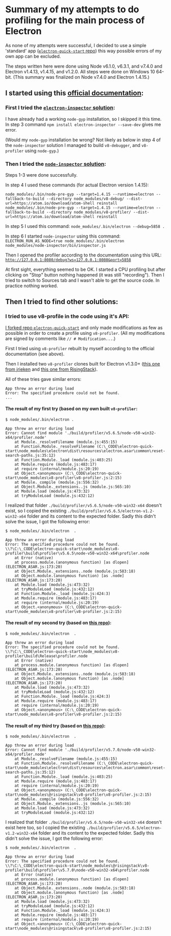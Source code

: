 # Summary of my attempts to do profiling for the main process of Electron

As none of my attempts were successful, I decided to use a simple 'standard' app ([`electron-quick-start` repo](https://github.com/electron/electron-quick-start)) this way possible errors of my own app can be excluded.

The steps written here were done using Node v6.1.0, v6.3.1, and v7.4.0 and Electron v1.4.13, v1.4.15, and v1.2.0. All steps were done on Windows 10 64-bit. (This summary was finalized on Node v7.4.0 and Electron 1.4.15.)

## I started using this [official documentation](http://electron.atom.io/docs/tutorial/debugging-main-process-node-inspector/):

### First I tried the [`electron-inspector` solution](http://electron.atom.io/docs/tutorial/debugging-main-process-node-inspector/#use-electron-inspector-for-debugging):
I have already had a working `node-gyp` installation, so I skipped it this time.
In step 3 command `npm install electron-inspector --save-dev` gives me error.

(Would my `node-gyp` installation be wrong? Not likely as below in step 4 of the `node-inspector` solution I managed to build `v8-debugger`, and `v8-profiler` using `node-gyp`.)

### Then I tried the [`node-inspector` solution](http://electron.atom.io/docs/tutorial/debugging-main-process-node-inspector/#use-node-inspector-for-debugging):
Steps 1-3 were done successfully.

In step 4 I used these commands (for actual Electron version 1.4.15):
```
node_modules/.bin/node-pre-gyp --target=1.4.15 --runtime=electron --fallback-to-build --directory node_modules/v8-debug/ --dist-url=https://atom.io/download/atom-shell reinstall
node_modules/.bin/node-pre-gyp --target=1.4.15 --runtime=electron --fallback-to-build --directory node_modules/v8-profiler/ --dist-url=https://atom.io/download/atom-shell reinstall
```

In step 5 I used this command: `node_modules/.bin/electron --debug=5858 .`

In step 6 I started `node-inspector` using this command: `ELECTRON_RUN_AS_NODE=true node_modules/.bin/electron node_modules/node-inspector/bin/inspector.js`

Then I opened the profiler according to the documentation using this URL: [`http://127.0.0.1:8080/debug?ws=127.0.0.1:8080&port=5858`](http://127.0.0.1:8080/debug?ws=127.0.0.1:8080&port=5858)

At first sight, everything seemed to be OK. I started a CPU profiling but after clicking on "Stop" button nothing happened (it was still "recording"). Then I tried to switch to Sources tab and I wasn't able to get the source code. In practice nothing worked.

## Then I tried to find other solutions:

### I tried to use v8-profile in the code using it's API:
[I forked repo `electron-quick-start`](https://github.com/szabof-JS/electron-quick-start) and only made modifications as few as possible in order to create a profile using `v8-profiler`. (All my modifications are signed by comments like `// # Modification...`.)

First I tried using `v8-profiler` rebuilt by myself according to the official documentation (see above).

Then I installed two `v8-profiler` clones built for Electron v1.3.0+ ([this one from jrieken](https://github.com/jrieken/v8-profiler/tree/fixRequireCall) and [this one from RisingStack](https://github.com/RisingStack/v8-profiler)).

All of these tries gave similar errors:
```
App threw an error during load
Error: The specified procedure could not be found.
...
```

#### The result of my first try (based on my own built `v8-profiler`:
```
$ node_modules/.bin/electron .

App threw an error during load
Error: Cannot find module './build/profiler/v5.6.5/node-v50-win32-x64/profiler.node'
    at Module._resolveFilename (module.js:455:15)
    at Function.Module._resolveFilename (C:\_CODE\electron-quick-start\node_modules\electron\dist\resources\electron.asar\common\reset-search-paths.js:35:12)
    at Function.Module._load (module.js:403:25)
    at Module.require (module.js:483:17)
    at require (internal/module.js:20:19)
    at Object.<anonymous> (C:\_CODE\electron-quick-start\node_modules\v8-profiler\v8-profiler.js:2:15)
    at Module._compile (module.js:556:32)
    at Object.Module._extensions..js (module.js:565:10)
    at Module.load (module.js:473:32)
    at tryModuleLoad (module.js:432:12)

```
I realized that folder `./build/profiler/v5.6.5/node-v50-win32-x64` doesn't exist, so I copied the existing `./build/profiler/v5.6.5/electron-v1.2-win32-x64` folder and its content to the expected folder. Sadly this didn't solve the issue, I got the following error:
```
$ node_modules/.bin/electron  .

App threw an error during load
Error: The specified procedure could not be found.
\\?\C:\_CODE\electron-quick-start\node_modules\v8-profiler\build\profiler\v5.6.5\node-v50-win32-x64\profiler.node
    at Error (native)
    at process.module.(anonymous function) [as dlopen] (ELECTRON_ASAR.js:173:20)
    at Object.Module._extensions..node (module.js:583:18)
    at Object.module.(anonymous function) [as .node] (ELECTRON_ASAR.js:173:20)
    at Module.load (module.js:473:32)
    at tryModuleLoad (module.js:432:12)
    at Function.Module._load (module.js:424:3)
    at Module.require (module.js:483:17)
    at require (internal/module.js:20:19)
    at Object.<anonymous> (C:\_CODE\electron-quick-start\node_modules\v8-profiler\v8-profiler.js:2:15)

```

#### The result of my second try (based on [this repo](https://github.com/jrieken/v8-profiler/tree/fixRequireCall)):
```
$ node_modules/.bin/electron  .

App threw an error during load
Error: The specified procedure could not be found.
\\?\C:\_CODE\electron-quick-start\node_modules\v8-profiler\build\Release\profiler.node
    at Error (native)
    at process.module.(anonymous function) [as dlopen] (ELECTRON_ASAR.js:173:20)
    at Object.Module._extensions..node (module.js:583:18)
    at Object.module.(anonymous function) [as .node] (ELECTRON_ASAR.js:173:20)
    at Module.load (module.js:473:32)
    at tryModuleLoad (module.js:432:12)
    at Function.Module._load (module.js:424:3)
    at Module.require (module.js:483:17)
    at require (internal/module.js:20:19)
    at Object.<anonymous> (C:\_CODE\electron-quick-start\node_modules\v8-profiler\v8-profiler.js:2:15)

```

#### The result of my third try (based on [this repo](https://github.com/RisingStack/v8-profiler)):
```
$ node_modules/.bin/electron  .

App threw an error during load
Error: Cannot find module './build/profiler/v5.7.0/node-v50-win32-x64/profiler.node'
    at Module._resolveFilename (module.js:455:15)
    at Function.Module._resolveFilename (C:\_CODE\electron-quick-start\node_modules\electron\dist\resources\electron.asar\common\reset-search-paths.js:35:12)
    at Function.Module._load (module.js:403:25)
    at Module.require (module.js:483:17)
    at require (internal/module.js:20:19)
    at Object.<anonymous> (C:\_CODE\electron-quick-start\node_modules\@risingstack\v8-profiler\v8-profiler.js:2:15)
    at Module._compile (module.js:556:32)
    at Object.Module._extensions..js (module.js:565:10)
    at Module.load (module.js:473:32)
    at tryModuleLoad (module.js:432:12)
```
I realized that folder `./build/profiler/v5.6.5/node-v50-win32-x64` doesn't exist here too, so I copied the existing `./build/profiler/v5.6.5/electron-v1.2-win32-x64` folder and its content to the expected folder. Sadly this didn't solve the issue, I got the following error:
```
$ node_modules/.bin/electron  .

App threw an error during load
Error: The specified procedure could not be found.
\\?\C:\_CODE\electron-quick-start\node_modules\@risingstack\v8-profiler\build\profiler\v5.7.0\node-v50-win32-x64\profiler.node
    at Error (native)
    at process.module.(anonymous function) [as dlopen] (ELECTRON_ASAR.js:173:20)
    at Object.Module._extensions..node (module.js:583:18)
    at Object.module.(anonymous function) [as .node] (ELECTRON_ASAR.js:173:20)
    at Module.load (module.js:473:32)
    at tryModuleLoad (module.js:432:12)
    at Function.Module._load (module.js:424:3)
    at Module.require (module.js:483:17)
    at require (internal/module.js:20:19)
    at Object.<anonymous> (C:\_CODE\electron-quick-start\node_modules\@risingstack\v8-profiler\v8-profiler.js:2:15)
```